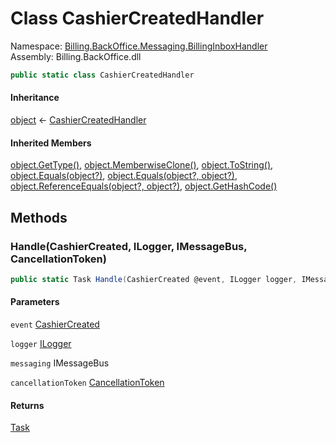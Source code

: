 # <a id="Billing_BackOffice_Messaging_BillingInboxHandler_CashierCreatedHandler"></a> Class CashierCreatedHandler

Namespace: [Billing.BackOffice.Messaging.BillingInboxHandler](Billing.BackOffice.Messaging.BillingInboxHandler.md)  
Assembly: Billing.BackOffice.dll  

```csharp
public static class CashierCreatedHandler
```

#### Inheritance

[object](https://learn.microsoft.com/dotnet/api/system.object) ← 
[CashierCreatedHandler](Billing.BackOffice.Messaging.BillingInboxHandler.CashierCreatedHandler.md)

#### Inherited Members

[object.GetType\(\)](https://learn.microsoft.com/dotnet/api/system.object.gettype), 
[object.MemberwiseClone\(\)](https://learn.microsoft.com/dotnet/api/system.object.memberwiseclone), 
[object.ToString\(\)](https://learn.microsoft.com/dotnet/api/system.object.tostring), 
[object.Equals\(object?\)](https://learn.microsoft.com/dotnet/api/system.object.equals\#system\-object\-equals\(system\-object\)), 
[object.Equals\(object?, object?\)](https://learn.microsoft.com/dotnet/api/system.object.equals\#system\-object\-equals\(system\-object\-system\-object\)), 
[object.ReferenceEquals\(object?, object?\)](https://learn.microsoft.com/dotnet/api/system.object.referenceequals), 
[object.GetHashCode\(\)](https://learn.microsoft.com/dotnet/api/system.object.gethashcode)

## Methods

### <a id="Billing_BackOffice_Messaging_BillingInboxHandler_CashierCreatedHandler_Handle_Billing_Cashiers_Contracts_IntegrationEvents_CashierCreated_Microsoft_Extensions_Logging_ILogger_Wolverine_IMessageBus_System_Threading_CancellationToken_"></a> Handle\(CashierCreated, ILogger, IMessageBus, CancellationToken\)

```csharp
public static Task Handle(CashierCreated @event, ILogger logger, IMessageBus messaging, CancellationToken cancellationToken)
```

#### Parameters

`event` [CashierCreated](https://github.com/vgmello/momentum\-sample/blob/0b2e226d00660d6f2b9ea7a033ba4926f0678942/src/Billing/Cashiers/Contracts/IntegrationEvents/CashierCreated.cs)

`logger` [ILogger](https://learn.microsoft.com/dotnet/api/microsoft.extensions.logging.ilogger)

`messaging` IMessageBus

`cancellationToken` [CancellationToken](https://learn.microsoft.com/dotnet/api/system.threading.cancellationtoken)

#### Returns

 [Task](https://learn.microsoft.com/dotnet/api/system.threading.tasks.task)

